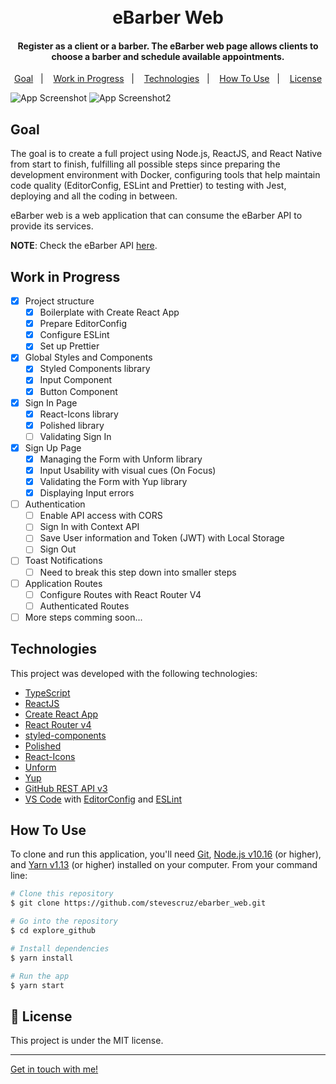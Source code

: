 <h1 align="center">
    <br>
    eBarber Web
</h1>

<h4 align="center">
  Register as a client or a barber. The eBarber web page allows clients to choose a barber and schedule
  available appointments.
</h4>

<p align="center">
  <a href="#goal">Goal</a>&nbsp;&nbsp;&nbsp;|&nbsp;&nbsp;&nbsp;
  <a href="#work-in-progress">Work in Progress</a>&nbsp;&nbsp;&nbsp;|&nbsp;&nbsp;&nbsp;
  <a href="#technologies">Technologies</a>&nbsp;&nbsp;&nbsp;|&nbsp;&nbsp;&nbsp;
  <a href="#how-to-use">How To Use</a>&nbsp;&nbsp;&nbsp;|&nbsp;&nbsp;&nbsp;
  <a href="#memo-license">License</a>
</p>

![App Screenshot](https://res.cloudinary.com/dmct8cfu9/image/upload/v1594280788/ebarber_web_signup.gif)
![App Screenshot2](https://res.cloudinary.com/dmct8cfu9/image/upload/v1594280792/ebarber_web_signin.gif)

## Goal

The goal is to create a full project using Node.js, ReactJS, and React Native from start to finish, fulfilling all possible steps since
preparing the development environment with Docker, configuring tools that help maintain code quality (EditorConfig, ESLint and Prettier)
to testing with Jest, deploying and all the coding in between.

eBarber web is a web application that can consume the eBarber API to provide its services.

**NOTE**: Check the eBarber API [here](https://github.com/stevescruz/ebarber_backend).

## Work in Progress

- [x] Project structure
  - [x] Boilerplate with Create React App
  - [x] Prepare EditorConfig
  - [x] Configure ESLint
  - [x] Set up Prettier
- [x] Global Styles and Components
  - [x] Styled Components library
  - [x] Input Component
  - [x] Button Component
- [x] Sign In Page
  - [x] React-Icons library
  - [x] Polished library
  - [ ] Validating Sign In
- [x] Sign Up Page
  - [x] Managing the Form with Unform library
  - [x] Input Usability with visual cues (On Focus)
  - [x] Validating the Form with Yup library
  - [x] Displaying Input errors
- [ ] Authentication
  - [ ] Enable API access with CORS
  - [ ] Sign In with Context API
  - [ ] Save User information and Token (JWT) with Local Storage
  - [ ] Sign Out
- [ ] Toast Notifications
  - [ ] Need to break this step down into smaller steps
- [ ] Application Routes
  - [ ] Configure Routes with React Router V4
  - [ ] Authenticated Routes
- [ ] More steps comming soon...

## Technologies

This project was developed with the following technologies:

-  [TypeScript](https://www.typescriptlang.org/)
-  [ReactJS](https://reactjs.org/)
-  [Create React App](https://create-react-app.dev/)
-  [React Router v4](https://github.com/ReactTraining/react-router)
-  [styled-components](https://www.styled-components.com/)
-  [Polished](https://polished.js.org/)
-  [React-Icons](http://react-icons.github.io/react-icons/)
-  [Unform](https://unform.dev/)
-  [Yup](https://github.com/jquense/yup)
-  [GitHub REST API v3](https://developer.github.com/v3/)
-  [VS Code][vc] with [EditorConfig][vceditconfig] and [ESLint][vceslint]

## How To Use

To clone and run this application, you'll need [Git](https://git-scm.com), [Node.js v10.16][nodejs] (or higher), and [Yarn v1.13][yarn] (or
higher) installed on your computer. From your command line:

```bash
# Clone this repository
$ git clone https://github.com/stevescruz/ebarber_web.git

# Go into the repository
$ cd explore_github

# Install dependencies
$ yarn install

# Run the app
$ yarn start
```

## :memo: License
This project is under the MIT license.

---

[Get in touch with me!](https://www.linkedin.com/in/stevescruz/)

[nodejs]: https://nodejs.org/
[yarn]: https://yarnpkg.com/
[vc]: https://code.visualstudio.com/
[vceditconfig]: https://marketplace.visualstudio.com/items?itemName=EditorConfig.EditorConfig
[vceslint]: https://marketplace.visualstudio.com/items?itemName=dbaeumer.vscode-eslint
